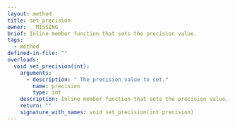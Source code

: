 ```yaml
---
layout: method
title: set_precision
owner: __MISSING__
brief: Inline member function that sets the precision value.
tags:
  - method
defined-in-file: ""
overloads:
  void set_precision(int):
    arguments:
      - description: " The precision value to set."
        name: precision
        type: int
    description: Inline member function that sets the precision value.
    return: ""
    signature_with_names: void set_precision(int precision)
---
```

